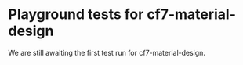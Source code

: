 # Playground tests for cf7-material-design
We are still awaiting the first test run for cf7-material-design.
